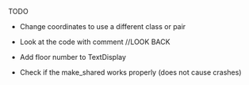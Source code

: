 TODO

- Change coordinates to use a different class or pair
- Look at the code with comment //LOOK BACK

- Add floor number to TextDisplay

- Check if the make_shared works properly (does not cause crashes)
